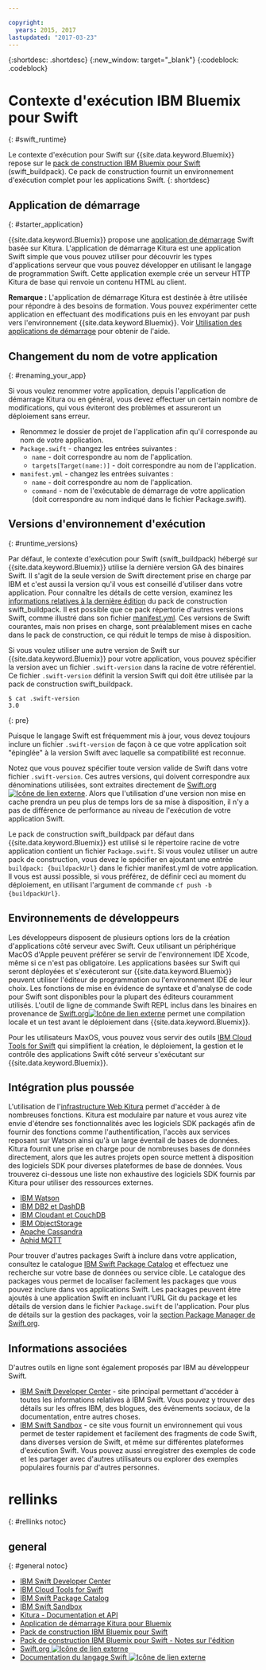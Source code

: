 ```yaml
---

copyright:
  years: 2015, 2017
lastupdated: "2017-03-23"
---
```


{:shortdesc: .shortdesc}
{:new_window: target="_blank"}
{:codeblock: .codeblock}

# Contexte d'exécution IBM Bluemix pour Swift
{: #swift_runtime}

Le contexte d'exécution pour Swift sur {{site.data.keyword.Bluemix}} repose sur le [pack de construction IBM Bluemix pour Swift](https://github.com/IBM-Swift/swift-buildpack) (swift_buildpack).
Ce pack de construction fournit un environnement d'exécution complet pour les applications Swift.
{: shortdesc}

## Application de démarrage
{: #starter_application}

{{site.data.keyword.Bluemix}} propose une [application de démarrage](https://github.com/IBM-Bluemix/Kitura-Starter) Swift basée sur Kitura. L'application de démarrage Kitura est une application Swift simple que vous pouvez utiliser pour découvrir les types d'applications serveur que vous pouvez développer en utilisant le langage de programmation Swift. Cette application exemple crée un serveur HTTP Kitura de base qui renvoie un contenu HTML au client.

**Remarque :** L'application de démarrage Kitura est destinée à être utilisée pour répondre à des besoins de formation. Vous pouvez expérimenter cette application en effectuant des modifications puis en les envoyant par push vers l'environnement {{site.data.keyword.Bluemix}}. Voir [Utilisation des applications de démarrage](../../cfapps/starter_app_usage.html) pour obtenir de l'aide.

## Changement du nom de votre application
{: #renaming_your_app}

Si vous voulez renommer votre application, depuis l'application de démarrage Kitura ou en général, vous devez effectuer un certain nombre de modifications, qui vous éviteront des problèmes et assureront un déploiement sans erreur.

- Renommez le dossier de projet de l'application afin qu'il corresponde au nom de votre application.
- `Package.swift` - changez les entrées suivantes :
    - `name` - doit correspondre au nom de l'application.
    - `targets[Target(name:)]` - doit correspondre au nom de l'application.
- `manifest.yml` - changez les entrées suivantes :
    - `name` - doit correspondre au nom de l'application.
    - `command` - nom de l'exécutable de démarrage de votre application (doit correspondre au nom indiqué dans le fichier Package.swift).

## Versions d'environnement d'exécution
{: #runtime_versions}

Par défaut, le contexte d'exécution pour Swift (swift_buildpack) hébergé sur {{site.data.keyword.Bluemix}} utilise la dernière version GA des binaires Swift. Il s'agit de la seule version de Swift directement prise en charge par IBM et c'est aussi la version qu'il vous est conseillé d'utiliser dans votre application. Pour connaître les détails de cette version, examinez les [informations relatives à la dernière édition](https://github.com/IBM-Swift/swift-buildpack/releases) du pack de construction swift_buildpack. Il est possible que ce pack répertorie d'autres versions Swift, comme illustré dans son fichier [manifest.yml](https://github.com/IBM-Swift/swift-buildpack/blob/master/manifest.yml). Ces versions de Swift courantes, mais non prises en charge, sont préalablement mises en cache dans le pack de construction, ce qui réduit le temps de mise à disposition.

Si vous voulez utiliser une autre version de Swift sur {{site.data.keyword.Bluemix}} pour votre application, vous pouvez spécifier la version avec un fichier `.swift-version` dans la racine de votre référentiel. Ce fichier `.swift-version` définit la version Swift qui doit être utilisée par la pack de construction swift_buildpack.

```
$ cat .swift-version
3.0
```
{: pre}

Puisque le langage Swift est fréquemment mis à jour, vous devez toujours inclure un fichier `.swift-version` de façon à ce que votre application soit "épinglée" à la version Swift avec laquelle sa compatibilité est reconnue.

Notez que vous pouvez spécifier toute version valide de Swift dans votre fichier `.swift-version`. Ces autres versions, qui doivent correspondre aux dénominations utilisées, sont extraites directement de [Swift.org![Icône de lien externe](../../icons/launch-glyph.svg "Icône de lien externe")](https://swift.org/download/). Alors que l'utilisation d'une version non mise en cache prendra un peu plus de temps lors de sa mise à disposition, il n'y a pas de différence de performance au niveau de l'exécution de votre application Swift.

Le pack de construction swift_buildpack par défaut dans {{site.data.keyword.Bluemix}} est utilisé si le répertoire racine de votre application contient un fichier `Package.swift`.  Si vous voulez utiliser un autre pack de construction, vous devez le spécifier en ajoutant une entrée `buildpack: {buildpackUrl}` dans le fichier manifest.yml de votre application. Il vous est aussi possible, si vous préférez, de définir ceci au moment du déploiement, en utilisant l'argument de commande `cf push -b {buildpackUrl}`.


## Environnements de développeurs

Les développeurs disposent de plusieurs options lors de la création d'applications côté serveur avec Swift. Ceux utilisant un périphérique MacOS d'Apple peuvent préférer se servir de l'environnement IDE Xcode, même si ce n'est pas obligatoire.  Les applications basées sur Swift qui seront déployées et s'exécuteront sur {{site.data.keyword.Bluemix}} peuvent utiliser l'éditeur de programmation ou l'environnement IDE de leur choix.  Les fonctions de mise en évidence de syntaxe et d'analyse de code pour Swift sont disponibles pour la plupart des éditeurs couramment utilisés. L'outil de ligne de commande Swift REPL inclus dans les binaires en provenance de [Swift.org![Icône de lien externe](../../icons/launch-glyph.svg "Icône de lien externe")](https://swift.org/) permet une compilation locale et un test avant le déploiement dans {{site.data.keyword.Bluemix}}.

Pour les utilisateurs MaxOS, vous pouvez vous servir des outils [IBM Cloud Tools for Swift](http://cloudtools.bluemix.net/) qui simplifient la création, le déploiement, la gestion et le contrôle des applications Swift côté serveur s'exécutant sur {{site.data.keyword.Bluemix}}.  


## Intégration plus poussée

L'utilisation de l'[infrastructure Web Kitura](http://ibm-swift.github.io/Kitura/) permet d'accéder à de nombreuses fonctions. Kitura est modulaire par nature et vous aurez vite envie d'étendre ses fonctionnalités avec les logiciels SDK packagés afin de fournir des fonctions comme l'authentification, l'accès aux services reposant sur Watson ainsi qu'à un large éventail de bases de données.  Kitura fournit une prise en charge pour de nombreuses bases de données directement, alors que les autres projets open source mettent à disposition des logiciels SDK pour diverses plateformes de base de données. Vous trouverez ci-dessous une liste non exhaustive des logiciels SDK fournis par Kitura pour utiliser des ressources externes.

- [IBM Watson](https://swiftpkgs.ng.bluemix.net/package/IBM-Swift/swift-watson-sdk)
- [IBM DB2 et DashDB](https://swiftpkgs.ng.bluemix.net/package/IBM-DTeam/swift-for-db2)
- [IBM Cloudant et CouchDB](https://swiftpkgs.ng.bluemix.net/package/cloudant/swift-cloudant)
- [IBM ObjectStorage](https://swiftpkgs.ng.bluemix.net/package/ibm-bluemix-mobile-services/bluemix-objectstorage-serversdk-swift)
- [Apache Cassandra](https://swiftpkgs.ng.bluemix.net/package/IBM-Swift/Kassandra)
- [Aphid MQTT](https://swiftpkgs.ng.bluemix.net/package/IBM-Swift/Aphid)

Pour trouver d'autres packages Swift à inclure dans votre application, consultez le catalogue [IBM Swift Package Catalog](https://swiftpkgs.ng.bluemix.net/) et effectuez une recherche sur votre base de données ou service cible. Le catalogue des packages vous permet de localiser facilement les packages que vous pouvez inclure dans vos applications Swift. Les packages peuvent être ajoutés à une application Swift en incluant l'URL Git du package et les détails de version dans le fichier `Package.swift` de l'application. Pour plus de détails sur la gestion des packages, voir la [section Package Manager de Swift.org](https://swift.org/package-manager/).


## Informations associées

D'autres outils en ligne sont également proposés par IBM au développeur Swift.
- [IBM Swift Developer Center](https://developer.ibm.com/swift/) - site principal permettant d'accéder à toutes les informations relatives à IBM Swift. Vous pouvez y trouver des détails sur les offres IBM, des blogues, des événements sociaux, de la documentation, entre autres choses.
- [IBM Swift Sandbox](https://swiftlang.ng.bluemix.net/) - ce site vous fournit un environnement qui vous permet de tester rapidement et facilement des fragments de code Swift, dans diverses version de Swift, et même sur différentes plateformes d'exécution Swift. Vous pouvez aussi enregistrer des exemples de code et les partager avec d'autres utilisateurs ou explorer des exemples populaires fournis par d'autres personnes.


# rellinks
{: #rellinks notoc}
## general
{: #general notoc}
* [IBM Swift Developer Center](https://developer.ibm.com/swift/)
* [IBM Cloud Tools for Swift](http://cloudtools.bluemix.net/)
* [IBM Swift Package Catalog](https://swiftpkgs.ng.bluemix.net/)
* [IBM Swift Sandbox](https://swiftlang.ng.bluemix.net/)
* [Kitura - Documentation et API](http://ibm-swift.github.io/Kitura/)
* [Application de démarrage Kitura pour Bluemix](https://github.com/IBM-Bluemix/Kitura-Starter)
* [Pack de construction IBM Bluemix pour Swift](https://github.com/IBM-Swift/swift-buildpack)
* [Pack de construction IBM Bluemix pour Swift - Notes sur l'édition](https://github.com/IBM-Swift/swift-buildpack/releases)
* [Swift.org ![Icône de lien externe](../../icons/launch-glyph.svg "Icône de lien externe")](https://swift.org/)
* [Documentation du langage Swift ![Icône de lien externe](../../icons/launch-glyph.svg "Icône de lien externe")](https://swift.org/documentation)
